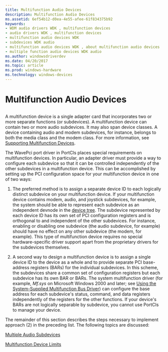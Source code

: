 ```yaml
---
title: Multifunction Audio Devices
description: Multifunction Audio Devices
ms.assetid: 6ef54b12-d0ea-4e55-afee-61f834375b92
keywords:
- WDM audio drivers WDK , multifunction devices
- audio drivers WDK , multifunction devices
- multifunction audio devices WDK
- subdevices WDK audio
- multifunction audio devices WDK , about multifunction audio devices
- multiple function audio devices WDK audio
ms.author: windowsdriverdev
ms.date: 04/20/2017
ms.topic: article
ms.prod: windows-hardware
ms.technology: windows-devices
---
```


# Multifunction Audio Devices


## <span id="multifunction_audio_devices"></span><span id="MULTIFUNCTION_AUDIO_DEVICES"></span>


A multifunction device is a single adapter card that incorporates two or more separate functions (or subdevices). A multifunction device can contain two or more audio subdevices. It may also span device classes. A device containing audio and modem subdevices, for instance, belongs to both the media class and the modem class. For more information, see [Supporting Multifunction Devices](https://msdn.microsoft.com/library/windows/hardware/ff542743).

The WavePci port driver in PortCls places special requirements on multifunction devices. In particular, an adapter driver must provide a way to configure each subdevice so that it can be controlled independently of the other subdevices in a multifunction device. This can be accomplished by setting up the PCI configuration space for your multifunction device in one of two ways:

1.  The preferred method is to assign a separate device ID to each logically distinct subdevice on your multifunction device. If your multifunction device contains modem, audio, and joystick subdevices, for example, the system should be able to represent each subdevice as an independent devnode in the [device tree](https://msdn.microsoft.com/library/windows/hardware/ff543194). The subdevice represented by each device ID has its own set of PCI configuration registers and is orthogonal to and independent of the other subdevices. For instance, enabling or disabling one subdevice (the audio subdevice, for example) should have no effect on any other subdevice (the modem, for example). This type of multifunction device requires no special hardware-specific driver support apart from the proprietary drivers for the subdevices themselves.

2.  A second way to design a multifunction device is to assign a single device ID to the device as a whole and to provide separate PCI base-address registers (BARs) for the individual subdevices. In this scheme, the subdevices share a common set of configuration registers but each subdevice has its own BAR or BARs. The system multifunction driver (for example, *Mf.sys* on Microsoft Windows 2000 and later; see [Using the System-Supplied Multifunction Bus Driver](https://msdn.microsoft.com/library/windows/hardware/ff542778)) can configure the base address for each subdevice's status, command, and data registers independently of the registers for the other functions. If your device's BARs are not logically separable by subdevice, you cannot use PortCls to manage your device.

The remainder of this section describes the steps necessary to implement approach (2) in the preceding list. The following topics are discussed:

[Multiple Audio Subdevices](multiple-audio-subdevices.md)

[Multifunction Device Limits](multifunction-device-limits.md)

 

 




